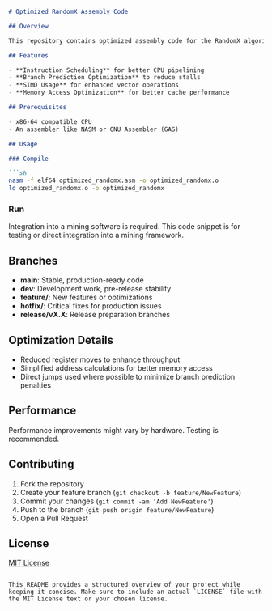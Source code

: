 ```markdown
# Optimized RandomX Assembly Code

## Overview

This repository contains optimized assembly code for the RandomX algorithm, tailored for x86-64 CPUs to enhance performance in cryptocurrency mining.

## Features

- **Instruction Scheduling** for better CPU pipelining
- **Branch Prediction Optimization** to reduce stalls
- **SIMD Usage** for enhanced vector operations
- **Memory Access Optimization** for better cache performance

## Prerequisites

- x86-64 compatible CPU
- An assembler like NASM or GNU Assembler (GAS)

## Usage

### Compile

```sh
nasm -f elf64 optimized_randomx.asm -o optimized_randomx.o
ld optimized_randomx.o -o optimized_randomx
```

### Run

Integration into a mining software is required. This code snippet is for testing or direct integration into a mining framework.

## Branches

- **main**: Stable, production-ready code
- **dev**: Development work, pre-release stability
- **feature/**: New features or optimizations
- **hotfix/**: Critical fixes for production issues
- **release/vX.X**: Release preparation branches

## Optimization Details

- Reduced register moves to enhance throughput
- Simplified address calculations for better memory access
- Direct jumps used where possible to minimize branch prediction penalties

## Performance

Performance improvements might vary by hardware. Testing is recommended.

## Contributing

1. Fork the repository
2. Create your feature branch (`git checkout -b feature/NewFeature`)
3. Commit your changes (`git commit -am 'Add NewFeature'`)
4. Push to the branch (`git push origin feature/NewFeature`)
5. Open a Pull Request

## License

[MIT License](LICENSE)
```

This README provides a structured overview of your project while keeping it concise. Make sure to include an actual `LICENSE` file with the MIT License text or your chosen license.
